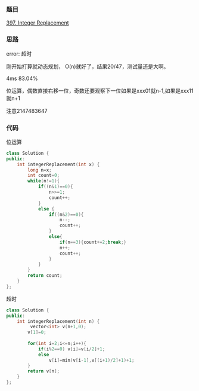 ### 题目
[397. Integer Replacement](https://leetcode-cn.com/problems/integer-replacement/submissions/)
### 思路
error: 超时

刚开始打算就动态规划， O(n)就好了，结果20/47，测试量还是大啊。

4ms 83.04%

位运算，偶数直接右移一位，奇数还要观察下一位如果是xxx01就n-1,如果是xxx11就n+1

注意2147483647
### 代码
位运算
```c++
class Solution {
public:
    int integerReplacement(int x) {
        long n=x;
        int count=0;
        while(n!=1){
            if((n&1)==0){
                n>>=1;
                count++;
            }
            else {
                if((n&2)==0){
                    n--;
                    count++;
                }
                else{
                    if(n==3){count+=2;break;}
                    n++;
                    count++;
                }
            }
        }
        return count;
    }
};
```
超时
```c++
class Solution {
public:
    int integerReplacement(int n) {
         vector<int> v(n+1,0);
        v[1]=0;
        
        for(int i=2;i<=n;i++){
            if(i%2==0) v[i]=v[i/2]+1;
            else
                v[i]=min(v[i-1],v[(i+1)/2]+1)+1;
        }
        return v[n];
    }
};
```
